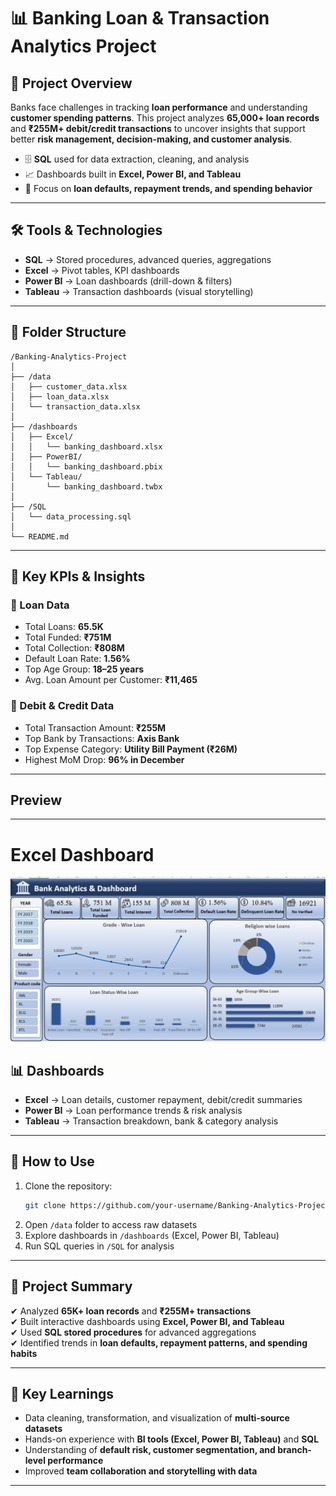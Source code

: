 # 📊 Banking Loan & Transaction Analytics Project

## 📌 Project Overview
Banks face challenges in tracking **loan performance** and understanding **customer spending patterns**.
This project analyzes **65,000+ loan records** and **₹255M+ debit/credit transactions** to uncover insights that support better **risk management, decision-making, and customer analysis**.

- 🗄 **SQL** used for data extraction, cleaning, and analysis  
- 📈 Dashboards built in **Excel, Power BI, and Tableau**  
- 🎯 Focus on **loan defaults, repayment trends, and spending behavior**

---

## 🛠 Tools & Technologies
- **SQL** → Stored procedures, advanced queries, aggregations
- **Excel** → Pivot tables, KPI dashboards
- **Power BI** → Loan dashboards (drill-down & filters)
- **Tableau** → Transaction dashboards (visual storytelling)

---

## 📂 Folder Structure

```
/Banking-Analytics-Project
│
├── /data
│   ├── customer_data.xlsx
│   ├── loan_data.xlsx
│   └── transaction_data.xlsx
│
├── /dashboards
│   ├── Excel/
│   │   └── banking_dashboard.xlsx
│   ├── PowerBI/
│   │   └── banking_dashboard.pbix
│   └── Tableau/
│       └── banking_dashboard.twbx
│
├── /SQL
│   └── data_processing.sql
│
└── README.md
```

---

## 📑 Key KPIs & Insights

### 🔹 Loan Data
- Total Loans: **65.5K**
- Total Funded: **₹751M**
- Total Collection: **₹808M**
- Default Loan Rate: **1.56%**
- Top Age Group: **18–25 years**
- Avg. Loan Amount per Customer: **₹11,465**

### 🔹 Debit & Credit Data
- Total Transaction Amount: **₹255M**
- Top Bank by Transactions: **Axis Bank**
- Top Expense Category: **Utility Bill Payment (₹26M)**
- Highest MoM Drop: **96% in December**

---
## Preview
---
# Excel Dashboard  
![Excel Dashboard](Banking_Loan_dashboard.jpg)  

## 📊 Dashboards
- **Excel** → Loan details, customer repayment, debit/credit summaries
- **Power BI** → Loan performance trends & risk analysis
- **Tableau** → Transaction breakdown, bank & category analysis

---

## 🚀 How to Use
1. Clone the repository:  
   ```bash
   git clone https://github.com/your-username/Banking-Analytics-Project.git
   ```
2. Open `/data` folder to access raw datasets  
3. Explore dashboards in `/dashboards` (Excel, Power BI, Tableau)  
4. Run SQL queries in `/SQL` for analysis

---

## 📌 Project Summary
✔ Analyzed **65K+ loan records** and **₹255M+ transactions**  
✔ Built interactive dashboards using **Excel, Power BI, and Tableau**  
✔ Used **SQL stored procedures** for advanced aggregations  
✔ Identified trends in **loan defaults, repayment patterns, and spending habits**

---

## 🎯 Key Learnings
- Data cleaning, transformation, and visualization of **multi-source datasets**
- Hands-on experience with **BI tools (Excel, Power BI, Tableau)** and **SQL**
- Understanding of **default risk, customer segmentation, and branch-level performance**
- Improved **team collaboration and storytelling with data**

---

